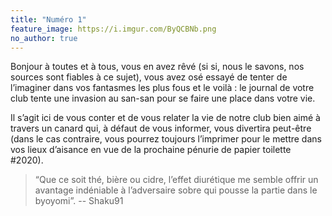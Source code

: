 ```yaml
---
title: "Numéro 1"
feature_image: https://i.imgur.com/ByQCBNb.png
no_author: true
---
```


Bonjour à toutes et à tous, vous en avez rêvé (si si, nous le savons, nos sources sont fiables à ce sujet), vous avez osé essayé de tenter de l’imaginer dans vos fantasmes les plus fous et le voilà : le journal de votre club tente une invasion au san-san pour se faire une place dans votre vie.

Il s’agit ici de vous conter et de vous relater la vie de notre club bien aimé à travers un canard qui, à défaut de vous informer, vous divertira peut-être (dans le cas contraire, vous pourrez toujours l’imprimer pour le mettre dans vos lieux d’aisance en vue de la prochaine pénurie de papier toilette #2020). 

> “Que ce soit thé, bière ou cidre, l’effet diurétique me semble offrir un avantage indéniable à l’adversaire sobre qui pousse la partie dans le byoyomi”.  -- Shaku91
